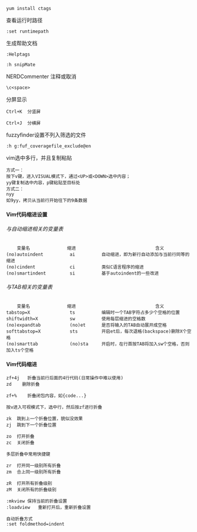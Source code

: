 `yum install ctags`

查看运行时路径

`:set runtimepath`

生成帮助文档

```
:Helptags

:h snipMate
```

NERDCommenter 注释或取消

`\c<space>`

分屏显示

```
Ctrl+K  分竖屏

Ctrl+J  分横屏
```

fuzzyfinder设置不列入筛选的文件

`:h g:fuf_coveragefile_exclude@en`

vim选中多行，并且复制粘贴

```
方式一：
按下v键，进入VISUAL模式下，通过<UP>或<DOWN>选中内容；
yy键复制选中内容，p键粘贴至目标处
方式二：
nyy
如9yy，拷贝从当前行开始往下的9条数据
```

#### Vim代码缩进设置

###### 与自动缩进相关的变量表
```
    变量名              缩进                              含义
(no)autoindent          ai          自动缩进，即为新行自动添加与当前行同等的缩进
(no)cindent             ci          类似C语言程序的缩进
(no)smartindent         si          基于autoindent的一些改进
```

###### 与TAB相关的变量表
```
    变量名              缩进                              含义
tabstop=X               ts          编辑时一个TAB字符占多少个空格的位置
shiftwidth=X            sw          使用每层缩进的空格数
(no)expandtab           (no)et      是否将输入的TAB自动展开成空格
softtabstop=X           sts         开启et后，每次退格(backspace)删除X个空格
(no)smarttab            (no)sta     开启时，在行首按TAB将加入sw个空格，否则加入ts个空格
```

#### Vim代码缩进

```
zf+4j   折叠当前行后面的4行代码(日常操作中难以使用)
zd    删除折叠

zf+%	折叠闭包内容，如{code...}

按v进入可视模式下，选中行，然后按zf进行折叠

zk	跳到上一个折叠位置，貌似没效果
zj	跳到下一个折叠位置

zo	打开折叠
zc	关闭折叠

多层折叠中常用快捷键

zr	打开同一级别所有折叠
zm	合上同一级别所有折叠

zR	打开所有折叠级别
zM	关闭所有的折叠级别

:mkview	保持当前的折叠设置
:loadview	重新打开后，重新折叠设置

自动折叠方式
:set foldmethod=indent
```
